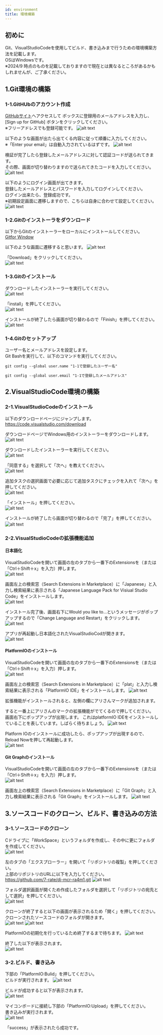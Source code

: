 ```yaml
---
id: environment
title: 環境構築
---
```

## 初めに
Git、VisualStudioCodeを使用してビルド、書き込みまで行うための環境構築方法を記載します。  
OSはWindowsです。  
※2024/9 時点のものを記載しておりますので現在とは異なるところがあるかもしれませんが、ご了承ください。  

## 1.Git環境の構築
### 1-1.GitHUbのアカウント作成
[GitHubサイト](https://github.com/)へアクセスして  ボックスに登録用のメールアドレスを入力し、[Sign up for GitHub] ボタンをクリックしてください。  
※フリーアドレスでも登録可能です。
![alt text](image-5.png)  

以下のような画面が出たら出てくる内容に従って順番に入力してください。  
※「Enter your email」は自動入力されているはずです。
![alt text](image-6.png)

検証が完了したら登録したメールアドレスに対して認証コードが送られてきます。  
その際、画面が切り替わりますので送られてきたコードを入力してください。
![alt text](image-7.png)

以下のようにログイン画面が出てきます。  
登録したメールアドレスとパスワードを入力してログインしてください。  
ログイン出来たら、登録成功です。  
※初期設定画面に遷移しますので、こちらは自身に合わせて設定してください。  
![alt text](image-8.png)  

### 1-2.Gitのインストーラをダウンロード
以下からGitのインストーラーをローカルにインストールしてください。  
[Gitfor Window](https://gitforwindows.org/)  

以下のような画面に遷移すると思います。 
![alt text](image.png) 

「Download」をクリックしてください。  
![alt text](image-1.png)

### 1-3.Gitのインストール
ダウンロードしたインストーラーを実行してください。  
![alt text](image-2.png)  

「install」を押してください。  
![alt text](image-3.png)  

インストールが終了したら画面が切り替わるので「Finish」を押してください。  
![alt text](image-4.png)

### 1-4.Gitのセットアップ
ユーザー名とメールアドレスを設定します。  
Git Bashを実行して、以下のコマンドを実行してください。  
~~~
git config --global user.name "1-1で登録したユーザー名"
~~~
~~~
git config --global user.email "1-1で登録したメールアドレス"
~~~

## 2.VisualStudioCode環境の構築
### 2-1.VisualStudioCodeのインストール
以下のダウンロードページにジャンプします。  
https://code.visualstudio.com/download

ダウンロードページでWindows用のインストーラーをダウンロードします。  
![alt text](image-9.png)

ダウンロードしたインストーラーを実行してください。  
![alt text](image-10.png)  

「同意する」を選択して「次へ」を教えてください。  
 ![alt text](image-11.png)  

追加タスクの選択画面で必要に応じて追加タスクにチェックを入れて「次へ」を押してください。  
![alt text](image-12.png)  

「インストール」を押してください。  
![alt text](image-13.png)  

インストールが終了したら画面が切り替わるので「完了」を押してください。  
![alt text](image-14.png)　　

### 2-2.VisualStudioCodeの拡張機能追加
#### 日本語化
VisualStudioCodeを開いて画面の左のタブから一番下のExtensionsを（または「Ctrl＋Shift＋x」を入力）押します。    
![alt text](image-15.png)

画面左上の検索窓（Search Extensions in Marketplace）に「Japanese」と入力し検索結果に表示される「Japanese Language Pack for Visiual Studio Code」をインストールします。  
![alt text](image-16.png)  

インストール完了後、画面右下にWould you like to...というメッセージがポップアップするので「Change Language and Restart」をクリックします。    
![alt text](image-17.png)  

アプリが再起動し日本語化されたVisualStudioCodが開きます。  
![alt text](image-18.png)  

#### PlatformIOのインストール
VisualStudioCodeを開いて画面の左のタブから一番下のExtensionsを（または「Ctrl＋Shift＋x」を入力）押します。    
![alt text](image-15.png)  

画面左上の検索窓（Search Extensions in Marketplace）に「plat」と入力し検索結果に表示される「PlatformIO IDE」をインストールします。 
![alt text](image-20.png)

拡張機能がインストールされると、左側の欄にアリさんマークが追加されます。

すると一番上にアリさんのマークの拡張機能がでてくるので押してください。  
画面右下にポップアップが出現します。
これはplatformIO IDEをインストールしていることを表しています。しばらく待ちましょう。
![alt text](image-19.png)

Platform IOのインストールに成功したら、ポップアップが出現するので、Reload Nowを押して再起動します。  
![alt text](image-21.png)

#### Git Graphのインストール
VisualStudioCodeを開いて画面の左のタブから一番下のExtensionsを（または「Ctrl＋Shift＋x」を入力）押します。  
![alt text](image-15.png)  

画面左上の検索窓（Search Extensions in Marketplace）に「Git Graph」と入力し検索結果に表示される「Git Graph」をインストールします。
![alt text](image-22.png)

## 3.ソースコードのクローン、ビルド、書き込みの方法
### 3-1.ソースコードのクローン
Cドライブに「WorkSpace」というフォルダを作成し、その中に更にフォルダを作成してください。  
![alt text](image-24.png)  

左のタブの「エクスプローラー」を開いて「リポジトリの複製」を押してください。  
上部のリポジトリのURLに以下を入力してください。  
https://github.com/7-rate/dj-mcr-ra4m1.git
![alt text](image-23.png)

フォルダ選択画面が開くため作成したフォルダを選択して「リポジトリの宛先として選択」を押してください。  
![alt text](image-25.png)  

クローンが終了すると以下の画面が表示されるため「開く」を押してください。  
クローンされたソースコードのフォルダが開きます。    
![alt text](image-26.png)
![alt text](image-28.png)

PlatformIOの初期化を行っているため終了するまで待ちます。
![alt text](image-29.png)

終了した以下が表示されます。  
![alt text](image-30.png)

### 3-2.ビルド、書き込み
下部の「PlatformIO:Bulid」を押してください。  
ビルドが実行されます。
![alt text](image-27.png)

ビルドが成功すると以下が表示されます。  
![alt text](image-31.png)

マイコンボードに接続し下部の「PlatformIO:Upload」を押してください。  
書き込みが実行されます。  
![alt text](image-32.png)

「success」が表示されたら成功です。  

